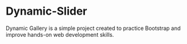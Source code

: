 # Dynamic-Slider
Dynamic Gallery is a simple project created to practice Bootstrap and improve hands-on web development skills.
